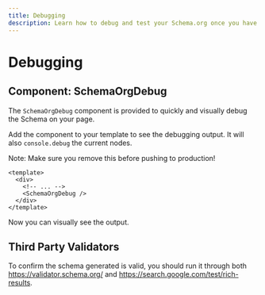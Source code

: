 ```yaml
---
title: Debugging
description: Learn how to debug and test your Schema.org once you have it setup. 
---
```


# Debugging

## Component: SchemaOrgDebug

The `SchemaOrgDebug` component is provided to quickly and visually debug the Schema on your page.

Add the component to your template to see the debugging output. It will also `console.debug` the current nodes.

Note: Make sure you remove this before pushing to production!

```vue
<template>
  <div>
    <!-- ... -->
    <SchemaOrgDebug />
  </div>
</template>
```

Now you can visually see the output.

## Third Party Validators

To confirm the schema generated is valid, you should run it through both https://validator.schema.org/ and https://search.google.com/test/rich-results. 


